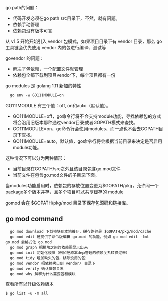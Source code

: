 go path的问题：
- 代码开发必须在go path src目录下，不然，就有问题。
- 依赖手动管理
- 依赖包没有版本可言

从 v1.5 开始开始引入 vendor 包模式，如果项目目录下有 vendor 目录，那么 go 工具链会优先使用 vendor 内的包进行编译、测试等

govendor 的问题：
- 解决了包依赖，一个配置文件就管理
- 依赖包全都下载到项目vendor下，每个项目都有一份


go modules 是 golang 1.11 新加的特性

```
  go env -w GO111MODULE=on
```
GO111MODULE 有三个值：off, on和auto（默认值）。
- GO111MODULE=off，go命令行将不会支持module功能，寻找依赖包的方式将会沿用旧版本那种通过vendor目录或者GOPATH模式来查找。
- GO111MODULE=on，go命令行会使用modules，而一点也不会去GOPATH目录下查找。
- GO111MODULE=auto，默认值，go命令行将会根据当前目录来决定是否启用module功能。

这种情况下可以分为两种情形：
- 当前目录在GOPATH/src之外且该目录包含go.mod文件
- 当前文件在包含go.mod文件的子目录下面。

当modules功能启用时，依赖包的存放位置变更为$GOPATH/pkg，允许同一个package多个版本并存，且多个项目可以共享缓存的 module

gomod 会在 $GOPATH/pkg/mod 目录下保存包源码和链接库。

## go mod command
```
  go mod download 下载模块到本地缓存，缓存路径是 $GOPATH/pkg/mod/cache
  go mod edit 是提供了命令版编辑 go.mod 的功能，例如 go mod edit -fmt go.mod 会格式化 go.mod
  go mod graph 把模块之间的依赖图显示出来
  go mod init 初始化模块（例如把原本dep管理的依赖关系转换过来）
  go mod tidy 增加缺失的包，移除没用的包
  go mod vendor 把依赖拷贝到 vendor/ 目录下
  go mod verify 确认依赖关系
  go mod why 解释为什么需要包和模块
```
查看所有以升级依赖版本
```
$ go list -u -m all
```